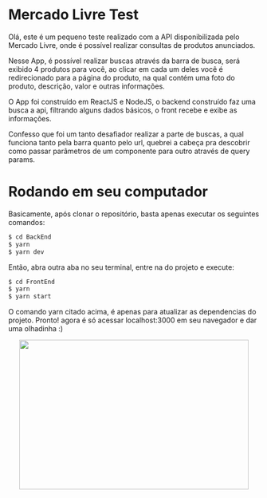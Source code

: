 # Mercado Livre Test

Olá, este é um pequeno teste realizado com a API disponibilizada pelo Mercado Livre, onde é possível realizar consultas de produtos anunciados.

Nesse App, é possível realizar buscas através da barra de busca, será exibido 4 produtos para você, ao clicar em cada um deles você é redirecionado para a página do produto, na qual contém uma foto do produto, descrição, valor e outras informações.

O App foi construído em ReactJS e NodeJS, o backend construído faz uma busca a api, filtrando alguns dados básicos, o front recebe e exibe as informações.

Confesso que foi um tanto desafiador realizar a parte de buscas, a qual funciona tanto pela barra quanto pelo url, quebrei a cabeça pra descobrir como passar parâmetros de um componente para outro através de query params.

# Rodando em seu computador

Basicamente, após clonar o repositório, basta apenas executar os seguintes comandos:

```sh
$ cd BackEnd
$ yarn
$ yarn dev
```

Então, abra outra aba no seu terminal, entre na do projeto e execute:

```sh
$ cd FrontEnd
$ yarn
$ yarn start
```

O comando yarn citado acima, é apenas para atualizar as dependencias do projeto.
Pronto! agora é só acessar localhost:3000 em seu navegador e dar uma olhadinha :)

<p align="center">
  <img width="460" height="300" src="http://www.fillmurray.com/460/300">
</p>
